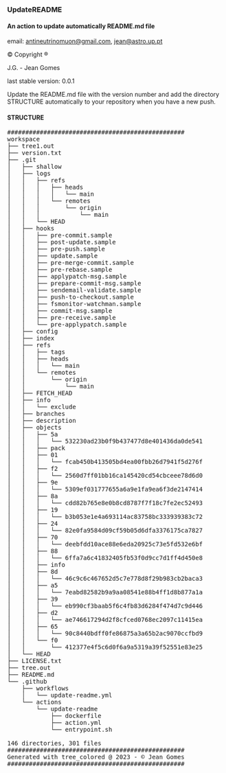 ### UpdateREADME

####  An action to update automatically README.md file
email: [antineutrinomuon@gmail.com](mailto:antineutrinomuon@gmail.com), [jean@astro.up.pt](mailto:jean@astro.up.pt)

© Copyright ®

J.G. - Jean Gomes

last stable version: 0.0.1

Update the README.md file with the version number and add the directory STRUCTURE automatically to your repository when you have a new push. 
#### <b>STRUCTURE</b>
<pre>
#################################################
workspace
├── tree1.out
├── version.txt
├── .git
│   ├── shallow
│   ├── logs
│   │   ├── refs
│   │   │   ├── heads
│   │   │   │   └── main
│   │   │   └── remotes
│   │   │       └── origin
│   │   │           └── main
│   │   └── HEAD
│   ├── hooks
│   │   ├── pre-commit.sample
│   │   ├── post-update.sample
│   │   ├── pre-push.sample
│   │   ├── update.sample
│   │   ├── pre-merge-commit.sample
│   │   ├── pre-rebase.sample
│   │   ├── applypatch-msg.sample
│   │   ├── prepare-commit-msg.sample
│   │   ├── sendemail-validate.sample
│   │   ├── push-to-checkout.sample
│   │   ├── fsmonitor-watchman.sample
│   │   ├── commit-msg.sample
│   │   ├── pre-receive.sample
│   │   └── pre-applypatch.sample
│   ├── config
│   ├── index
│   ├── refs
│   │   ├── tags
│   │   ├── heads
│   │   │   └── main
│   │   └── remotes
│   │       └── origin
│   │           └── main
│   ├── FETCH_HEAD
│   ├── info
│   │   └── exclude
│   ├── branches
│   ├── description
│   ├── objects
│   │   ├── 5a
│   │   │   └── 532230ad23b0f9b437477d8e401436da0de541
│   │   ├── pack
│   │   ├── 01
│   │   │   └── fcab450b413505bd4ea00fbb26d7941f5d276f
│   │   ├── f2
│   │   │   └── 2560d7ff01bb16ca145420cd54cbceee78d6d0
│   │   ├── 9e
│   │   │   └── 5309ef031777655a6a9e1fa9ea6f3de2147414
│   │   ├── 8a
│   │   │   └── cdd82b765e8e0b8cd8787f7f18c7fe2ec52493
│   │   ├── 19
│   │   │   └── b3b053e1e4a693114ac83758bc333939383c72
│   │   ├── 24
│   │   │   └── 82e0fa9584d09cf59b05d6dfa3376175ca7827
│   │   ├── 70
│   │   │   └── deebfdd10ace88e6eda20925c73e5fd532e6bf
│   │   ├── 88
│   │   │   └── 6ffa7a6c41832405fb53f0d9cc7d1ff4d450e8
│   │   ├── info
│   │   ├── 8d
│   │   │   └── 46c9c6c467652d5c7e778d8f29b983cb2baca3
│   │   ├── a5
│   │   │   └── 7eabd82582b9a9aa08541e88b4ff1d8b877a1a
│   │   ├── 39
│   │   │   └── eb990cf3baab5f6c4fb83d6284f474d7c9d446
│   │   ├── d2
│   │   │   └── ae746617294d2f8cfced0768ec2097c11415ea
│   │   ├── 65
│   │   │   └── 90c8440bdff0fe86875a3a65b2ac9070ccfbd9
│   │   └── f0
│   │       └── 412377e4f5c6d0f6a9a5319a39f52551e83e25
│   └── HEAD
├── LICENSE.txt
├── tree.out
├── README.md
└── .github
    ├── workflows
    │   └── update-readme.yml
    └── actions
        └── update-readme
            ├── dockerfile
            ├── action.yml
            └── entrypoint.sh

146 directories, 301 files
#################################################
Generated with tree_colored @ 2023 - © Jean Gomes
#################################################
</pre>